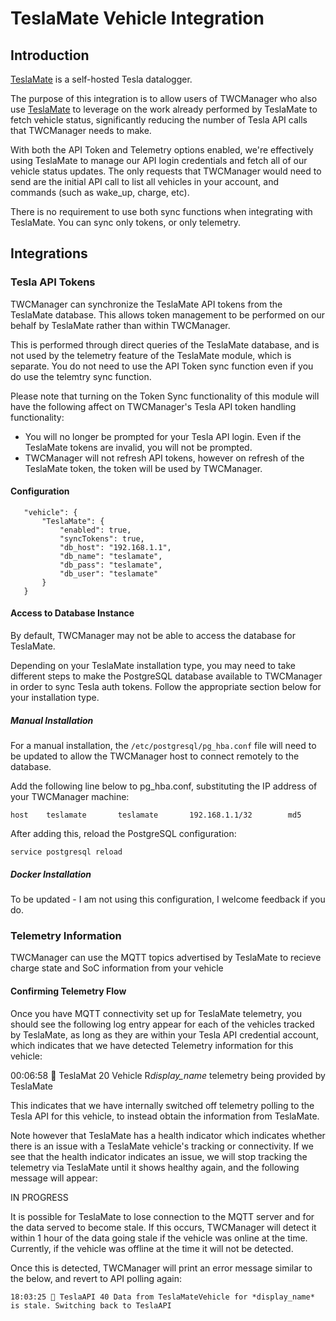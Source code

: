# TeslaMate Vehicle Integration

## Introduction

<a href="https://github.com/adriankumpf/teslamate">TeslaMate</a> is a self-hosted Tesla datalogger.

The purpose of this integration is to allow users of TWCManager who also use <a href="https://github.com/adriankumpf/teslamate">TeslaMate</a> to leverage on the work already performed by TeslaMate to fetch vehicle status, significantly reducing the number of Tesla API calls that TWCManager needs to make.

With both the API Token and Telemetry options enabled, we're effectively using TeslaMate to manage our API login credentials and fetch all of our vehicle status updates. The only requests that TWCManager would need to send are the initial API call to list all vehicles in your account, and commands (such as wake_up, charge, etc).

There is no requirement to use both sync functions when integrating with TeslaMate. You can sync only tokens, or only telemetry.

## Integrations

### Tesla API Tokens

TWCManager can synchronize the TeslaMate API tokens from the TeslaMate database. This allows token management to be performed on our behalf by TeslaMate rather than within TWCManager.

This is performed through direct queries of the TeslaMate database, and is not used by the telemetry feature of the TeslaMate module, which is separate. You do not need to use the API Token sync function even if you do use the telemtry sync function.

Please note that turning on the Token Sync functionality of this module will have the following affect on TWCManager's Tesla API token handling functionality:

   * You will no longer be prompted for your Tesla API login. Even if the TeslaMate tokens are invalid, you will not be prompted.
   * TWCManager will not refresh API tokens, however on refresh of the TeslaMate token, the token will be used by TWCManager.

#### Configuration

```
   "vehicle": {
       "TeslaMate": {
           "enabled": true,
           "syncTokens": true,
           "db_host": "192.168.1.1",
           "db_name": "teslamate",
           "db_pass": "teslamate",
           "db_user": "teslamate"
       }
   }
```

#### Access to Database Instance

By default, TWCManager may not be able to access the database for TeslaMate.

Depending on your TeslaMate installation type, you may need to take different steps to make the PostgreSQL database available to TWCManager in order to sync Tesla auth tokens. Follow the appropriate section below for your installation type.

##### Manual Installation

For a manual installation, the ```/etc/postgresql/pg_hba.conf``` file will need to be updated to allow the TWCManager host to connect remotely to the database.

Add the following line below to pg_hba.conf, substituting the IP address of your TWCManager machine:

```
host    teslamate       teslamate       192.168.1.1/32        md5
```

After adding this, reload the PostgreSQL configuration:

```
service postgresql reload
```

##### Docker Installation

To be updated - I am not using this configuration, I welcome feedback if you do.

### Telemetry Information

TWCManager can use the MQTT topics advertised by TeslaMate to recieve charge state and SoC information from your vehicle

#### Confirming Telemetry Flow

Once you have MQTT connectivity set up for TeslaMate telemetry, you should see the following log entry appear for each of the vehicles tracked by TeslaMate, as long as they are within your Tesla API credential account, which indicates that we have detected Telemetry information for this vehicle:

00:06:58 🚗 TeslaMat 20 Vehicle R*display_name* telemetry being provided by TeslaMate

This indicates that we have internally switched off telemetry polling to the Tesla API for this vehicle, to instead obtain the information from TeslaMate.

Note however that TeslaMate has a health indicator which indicates whether there is an issue with a TeslaMate vehicle's tracking or connectivity. If we see that the health indicator indicates an issue, we will stop tracking the telemetry via TeslaMate until it shows healthy again, and the following message will appear:

IN PROGRESS

It is possible for TeslaMate to lose connection to the MQTT server and for the data served to become stale. If this occurs, TWCManager will detect it within 1 hour of the data going stale if the vehicle was online at the time. Currently, if the vehicle was offline at the time it will not be detected. 

Once this is detected, TWCManager will print an error message similar to the below, and revert to API polling again:

```
18:03:25 🚗 TeslaAPI 40 Data from TeslaMateVehicle for *display_name* is stale. Switching back to TeslaAPI
```
